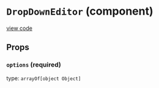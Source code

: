 `DropDownEditor` (component)
============================
[view code](../src/addons/editors/DropDownEditor.js)


Props
-----

### `options` (required)

type: `arrayOf[object Object]`

